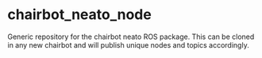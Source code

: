 # chairbot_neato_node
Generic repository for the chairbot neato ROS package. This can be cloned in any new chairbot and will publish unique nodes and topics accordingly.

